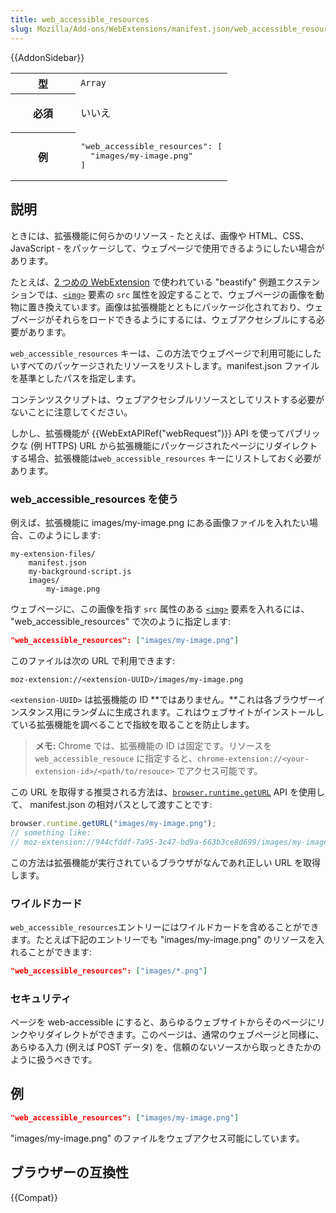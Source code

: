 ```yaml
---
title: web_accessible_resources
slug: Mozilla/Add-ons/WebExtensions/manifest.json/web_accessible_resources
---
```


{{AddonSidebar}}

<table class="fullwidth-table standard-table">
  <tbody>
    <tr>
      <th scope="row" style="width: 30%">型</th>
      <td><code>Array</code></td>
    </tr>
    <tr>
      <th scope="row">必須</th>
      <td><p>いいえ</p></td>
    </tr>
    <tr>
      <th scope="row">例</th>
      <td>
        <pre class="brush: json notranslate">
"web_accessible_resources": [
  "images/my-image.png"
]</pre
        >
      </td>
    </tr>
  </tbody>
</table>

## 説明

ときには、拡張機能に何らかのリソース - たとえば、画像や HTML、CSS、JavaScript - をパッケージして、ウェブページで使用できるようにしたい場合があります。

たとえば、[2 つめの WebExtension](/ja/Add-ons/WebExtensions/Walkthrough) で使われている "beastify" 例題エクステンションでは、[`<img>`](/ja/docs/Web/HTML/Element/img) 要素の `src` 属性を設定することで、ウェブページの画像を動物に置き換えています。画像は拡張機能とともにパッケージ化されており、ウェブページがそれらをロードできるようにするには、ウェブアクセシブルにする必要があります。

`web_accessible_resources` キーは、この方法でウェブページで利用可能にしたいすべてのパッケージされたリソースをリストします。manifest.json ファイルを基準としたパスを指定します。

コンテンツスクリプトは、ウェブアクセシブルリソースとしてリストする必要がないことに注意してください。

しかし、拡張機能が {{WebExtAPIRef("webRequest")}} API を使ってパブリックな (例 HTTPS) URL から拡張機能にパッケージされたページにリダイレクトする場合、拡張機能は`web_accessible_resources` キーにリストしておく必要があります。

### web_accessible_resources を使う

例えば、拡張機能に images/my-image.png にある画像ファイルを入れたい場合、このようにします:

```plain
my-extension-files/
    manifest.json
    my-background-script.js
    images/
        my-image.png
```

ウェブページに、この画像を指す `src` 属性のある [`<img>`](/ja/docs/Web/HTML/Element/img) 要素を入れるには、 "web_accessible_resources" で次のように指定します:

```json
"web_accessible_resources": ["images/my-image.png"]
```

このファイルは次の URL で利用できます:

```url
moz-extension://<extension-UUID>/images/my-image.png
```

`<extension-UUID>` は拡張機能の ID **ではありません。**これは各ブラウザーインスタンス用にランダムに生成されます。これはウェブサイトがインストールしている拡張機能を調べることで指紋を取ることを防止します。

> **メモ:** Chrome では、拡張機能の ID は固定です。リソースを `web_accessible_resouce` に指定すると、`chrome-extension://<your-extension-id>/<path/to/resouce>` でアクセス可能です。

この URL を取得する推奨される方法は、[`browser.runtime.getURL`](/ja/docs/Mozilla/Add-ons/WebExtensions/API/runtime/getURL) API を使用して、 manifest.json の相対パスとして渡すことです:

```js
browser.runtime.getURL("images/my-image.png");
// something like:
// moz-extension://944cfddf-7a95-3c47-bd9a-663b3ce8d699/images/my-image.png
```

この方法は拡張機能が実行されているブラウザがなんであれ正しい URL を取得します。

### ワイルドカード

`web_accessible_resources`エントリーにはワイルドカードを含めることができます。たとえば下記のエントリーでも "images/my-image.png" のリソースを入れることができます:

```json
"web_accessible_resources": ["images/*.png"]
```

### セキュリティ

ページを web-accessible にすると、あらゆるウェブサイトからそのページにリンクやリダイレクトができます。このページは、通常のウェブページと同様に、あらゆる入力 (例えば POST データ) を、信頼のないソースから取っときたかのように扱うべきです。

## 例

```json
"web_accessible_resources": ["images/my-image.png"]
```

"images/my-image.png" のファイルをウェブアクセス可能にしています。

## ブラウザーの互換性

{{Compat}}
